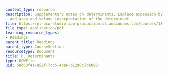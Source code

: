 ```yaml
---
content_type: resource
description: Supplementary notes on determinants, Laplace expansion by cofactors,
  and area and volume interpretation of the determinant.
file: https://ol-ocw-studio-app-production.s3.amazonaws.com/courses/18-02-multivariable-calculus-fall-2007/60d63f4aa52f7cc54ba6b12a0c7c6080_determinants.pdf
file_type: application/pdf
learning_resource_types:
- Readings
parent_title: Readings
parent_type: CourseSection
resourcetype: Document
title: D. Determinants
type: OCWFile
uid: 60d63f4a-a52f-7cc5-4ba6-b12a0c7c6080
---
```

